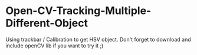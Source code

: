 # Open-CV-Tracking-Multiple-Different-Object
Using trackbar / Calibration to get HSV object.
Don't forget to download and include openCV lib if you want to try it ;)
